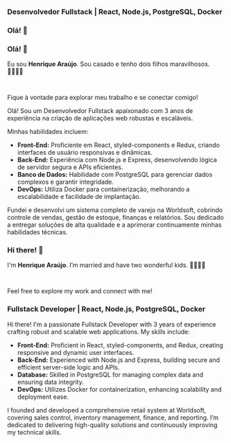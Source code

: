 ### Desenvolvedor Fullstack | React, Node.js, PostgreSQL, Docker
### Olá! 👋

### Olá! 👋

Eu sou **Henrique Araújo**. Sou casado e tenho dois filhos maravilhosos. 👨‍👩‍👧‍👦

<img src="https://upload.wikimedia.org/wikipedia/en/0/05/Flag_of_Brazil.svg" width="20" height="15" />

Fique à vontade para explorar meu trabalho e se conectar comigo!

Olá! Sou um Desenvolvedor Fullstack apaixonado com 3 anos de experiência na criação de aplicações web robustas e escaláveis. 

Minhas habilidades incluem:

- **Front-End:** Proficiente em React, styled-components e Redux, criando interfaces de usuário responsivas e dinâmicas.
- **Back-End:** Experiência com Node.js e Express, desenvolvendo lógica de servidor segura e APIs eficientes.
- **Banco de Dados:** Habilidade com PostgreSQL para gerenciar dados complexos e garantir integridade.
- **DevOps:** Utiliza Docker para containerização, melhorando a escalabilidade e facilidade de implantação.

Fundei e desenvolvi um sistema completo de varejo na Worldsoft, cobrindo controle de vendas, gestão de estoque, finanças e relatórios. Sou dedicado a entregar soluções de alta qualidade e a aprimorar continuamente minhas habilidades técnicas.

### Hi there! 👋

I'm **Henrique Araújo**. I’m married and have two wonderful kids. 👨‍👩‍👧‍👦

<img src="https://upload.wikimedia.org/wikipedia/en/a/a4/Flag_of_the_United_States.svg" width="20" height="15" />

Feel free to explore my work and connect with me!



### Fullstack Developer | React, Node.js, PostgreSQL, Docker

Hi there! I'm a passionate Fullstack Developer with 3 years of experience crafting robust and scalable web applications. My skills include:

- **Front-End:** Proficient in React, styled-components, and Redux, creating responsive and dynamic user interfaces.
- **Back-End:** Experienced with Node.js and Express, building secure and efficient server-side logic and APIs.
- **Database:** Skilled in PostgreSQL for managing complex data and ensuring data integrity.
- **DevOps:** Utilizes Docker for containerization, enhancing scalability and deployment ease.

I founded and developed a comprehensive retail system at Worldsoft, covering sales control, inventory management, finance, and reporting. I’m dedicated to delivering high-quality solutions and continuously improving my technical skills.
